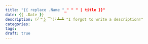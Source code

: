 ```yaml
---
title: "{{ replace .Name "_" " " | title }}"
date: {{ .Date }}
description: (╯ ͠° ͟ʖ ͡°)╯┻━┻ "I forgot to write a description!"
categories:
tags:
draft: true
---
```



